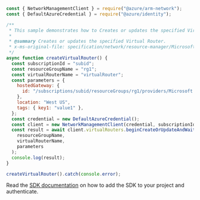 ```javascript
const { NetworkManagementClient } = require("@azure/arm-network");
const { DefaultAzureCredential } = require("@azure/identity");

/**
 * This sample demonstrates how to Creates or updates the specified Virtual Router.
 *
 * @summary Creates or updates the specified Virtual Router.
 * x-ms-original-file: specification/network/resource-manager/Microsoft.Network/stable/2021-08-01/examples/VirtualRouterPut.json
 */
async function createVirtualRouter() {
  const subscriptionId = "subid";
  const resourceGroupName = "rg1";
  const virtualRouterName = "virtualRouter";
  const parameters = {
    hostedGateway: {
      id: "/subscriptions/subid/resourceGroups/rg1/providers/Microsoft.Network/virtualNetworkGateways/vnetGateway",
    },
    location: "West US",
    tags: { key1: "value1" },
  };
  const credential = new DefaultAzureCredential();
  const client = new NetworkManagementClient(credential, subscriptionId);
  const result = await client.virtualRouters.beginCreateOrUpdateAndWait(
    resourceGroupName,
    virtualRouterName,
    parameters
  );
  console.log(result);
}

createVirtualRouter().catch(console.error);
```

Read the [SDK documentation](https://github.com/Azure/azure-sdk-for-js/blob/%40azure%2Farm-network_28.0.0/sdk/network/arm-network/README.md) on how to add the SDK to your project and authenticate.
